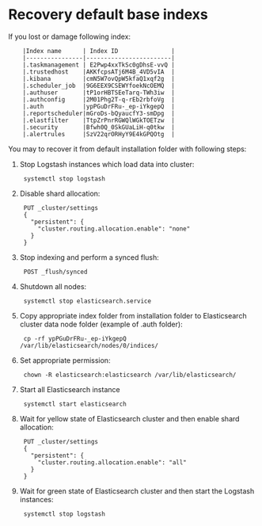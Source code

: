 # Recovery default base indexs #

If you lost or damage following index:
		
		|Index name		 | Index ID               |
		|----------------|------------------------|
		|.taskmanagement | E2Pwp4xxTkSc0gDhsE-vvQ |
		|.trustedhost    |AKKfcpsATj6M4B_4VD5vIA  |
		|.kibana 		 |cmN5W7ovQpW5kfaQ1xqf2g  |
		|.scheduler_job  |9G6EEX9CSEWYfoekNcOEMQ  |
		|.authuser       |tP1orHBTSEeTarq-TWh3iw  |
		|.authconfig     |2M01Phg2T-q-rEb2rbfoVg  |
		|.auth           |ypPGuDrFRu-_ep-iYkgepQ  |
		|.reportscheduler|mGroDs-bQyaucfY3-smDpg  |
		|.elastfilter    |TtpZrPnrRGWQlWGkTOETzw  |
		|.security       |Bfwh0Q_0SkGUaLiH-q0tkw  |
		|.alertrules     |SzV22qrORHyY9E4kGPQOtg  |


You may to recover it from default installation folder with following steps:

1. Stop Logstash instances which load data into cluster:

		systemctl stop logstash

1. Disable shard allocation:
	
		PUT _cluster/settings
		{
		  "persistent": {
		    "cluster.routing.allocation.enable": "none"
		  }
		}

1. Stop indexing and perform a synced flush:

		POST _flush/synced
1. Shutdown all nodes:

		systemctl stop elasticsearch.service
1. Copy appropriate index folder from installation folder to Elasticsearch cluster data node folder (example of .auth folder):

		cp -rf ypPGuDrFRu-_ep-iYkgepQ /var/lib/elasticsearch/nodes/0/indices/

1. Set appropriate permission:

		chown -R elasticsearch:elasticsearch /var/lib/elasticsearch/

1. Start all Elasticsearch instance

		systemctl start elasticsearch

1. Wait for yellow state of Elasticsearch cluster and then enable shard allocation:

		PUT _cluster/settings
		{
		  "persistent": {
		    "cluster.routing.allocation.enable": "all"
		  }
		}
1. Wait for green state of Elasticsearch cluster and then start the Logstash instances:

		systemctl stop logstash